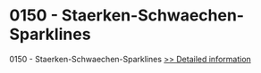 # 0150 - Staerken-Schwaechen-Sparklines
0150 - Staerken-Schwaechen-Sparklines
[>> Detailed information](https://secure.shareit.com/shareit/product.html?productid=300999978&affiliateid=200057808)
